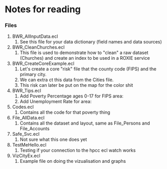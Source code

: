 # Notes for reading

### Files

1. BWR_AllInputData.ecl
   1. See this file for your data dictionary (field names and data sources)
2. BWR_CleanChurches.ecl
   1. This file is used to demonstrate how to "clean" a raw dataset (Churches) and create an index to be used in a ROXIE service
3. BWR_CreateCoreExample.ecl
   1. Let's create a core "risk" file that the county code (FIPS) and the primary city.
   2. We can extra ct this data from the Cities file.
   3. This risk can later be put on the map for the color shit
4. BWR_Tips.ecl
   1. Add Poverty Percentage ages 0-17 for FIPS area:
   2. Add Unemployment Rate for area:
5. Codes.ecl
   1. Contains all the code for that poverty thing
6. File_AllData.ecl
   1. Contains all the dataset and layout, same as File_Persons and File_Accounts
7. Safe_Svc.ecl
   1. Not sure what this one does yet
8. TestMeHello.ecl
   1. Testing if your connection to the hpcc ecl watch works
9. VizCityEx.ecl
   1. Example file on doing the vizualisation and graphs
